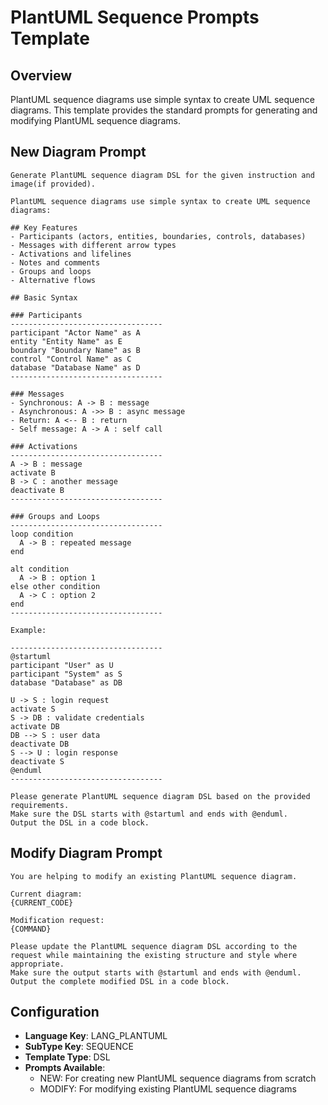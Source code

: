 # PlantUML Sequence Prompts Template

## Overview
PlantUML sequence diagrams use simple syntax to create UML sequence diagrams. This template provides the standard prompts for generating and modifying PlantUML sequence diagrams.

## New Diagram Prompt

```
Generate PlantUML sequence diagram DSL for the given instruction and image(if provided).

PlantUML sequence diagrams use simple syntax to create UML sequence diagrams:

## Key Features
- Participants (actors, entities, boundaries, controls, databases)
- Messages with different arrow types
- Activations and lifelines
- Notes and comments
- Groups and loops
- Alternative flows

## Basic Syntax

### Participants
----------------------------------
participant "Actor Name" as A
entity "Entity Name" as E
boundary "Boundary Name" as B
control "Control Name" as C
database "Database Name" as D
----------------------------------

### Messages
- Synchronous: A -> B : message
- Asynchronous: A ->> B : async message
- Return: A <-- B : return
- Self message: A -> A : self call

### Activations
----------------------------------
A -> B : message
activate B
B -> C : another message
deactivate B
----------------------------------

### Groups and Loops
----------------------------------
loop condition
  A -> B : repeated message
end

alt condition
  A -> B : option 1
else other condition
  A -> C : option 2
end
----------------------------------

Example:

----------------------------------
@startuml
participant "User" as U
participant "System" as S
database "Database" as DB

U -> S : login request
activate S
S -> DB : validate credentials
activate DB
DB --> S : user data
deactivate DB
S --> U : login response
deactivate S
@enduml
----------------------------------

Please generate PlantUML sequence diagram DSL based on the provided requirements.
Make sure the DSL starts with @startuml and ends with @enduml.
Output the DSL in a code block.
```

## Modify Diagram Prompt

```
You are helping to modify an existing PlantUML sequence diagram.

Current diagram:
{CURRENT_CODE}

Modification request:
{COMMAND}

Please update the PlantUML sequence diagram DSL according to the request while maintaining the existing structure and style where appropriate.
Make sure the output starts with @startuml and ends with @enduml.
Output the complete modified DSL in a code block.
```

## Configuration

- **Language Key**: LANG_PLANTUML
- **SubType Key**: SEQUENCE
- **Template Type**: DSL
- **Prompts Available**:
  - NEW: For creating new PlantUML sequence diagrams from scratch
  - MODIFY: For modifying existing PlantUML sequence diagrams